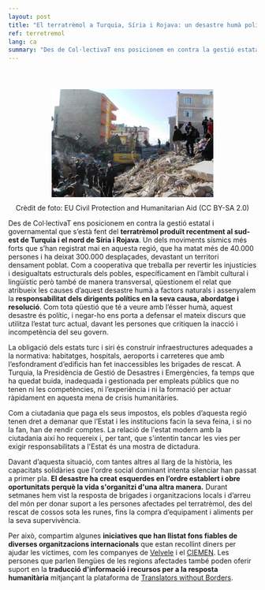 ```yaml
---
layout: post
title: "El terratrèmol a Turquia, Síria i Rojava: un desastre humà polític, no natural"
ref: terretremol
lang: ca
summary: "Des de Col·lectivaT ens posicionem en contra la gestió estatal i governamental que s’està fent del terratrèmol produït recentment al sud-est de Turquia i el nord de Síria i Rojava."
---
```


<br>

<p align="center"><img src="/img/blog/2023/6773875118_137b1bdf15_b.jpg" alt="Un edifici destruït pel terratrèmol amb cossos de salvament i seguretat" width="65%"  style="margin:10px" ><br>
Crèdit de foto: EU Civil Protection and Humanitarian Aid (CC BY-SA 2.0) 
</p>

<!-- <iframe src="/player/player.html?file=/blog/audio/2022-12-21-araina-noticia3-enVeu.mp3&title=Escolta aquest article amb Catotron" type="text/html" width="100%" allowfullscreen></iframe> -->

Des de Col·lectivaT ens posicionem en contra la gestió estatal i governamental que s’està fent del **terratrèmol produït recentment al sud-est de Turquia i el nord de Síria i Rojava**. Un dels moviments sísmics més forts que s’han registrat mai en aquesta regió, que ha matat més de 40.000 persones i ha deixat 300.000 desplaçades, devastant un territori densament poblat. Com a cooperativa que treballa per revertir les injustícies i desigualtats estructurals dels pobles, específicament en l’àmbit cultural i lingüístic però també de manera transversal, qüestionem el relat que atribueix les causes d’aquest desastre humà a factors naturals i assenyalem la **responsabilitat dels dirigents polítics en la seva causa, abordatge i resolució**. Com tota qüestió que té a veure amb l’ésser humà, aquest desastre és polític, i negar-ho ens porta a defensar el mateix discurs que utilitza l’estat turc actual, davant les persones que critiquen la inacció i incompetència del seu govern.

La obligació dels estats turc i siri és construir infraestructures adequades a la normativa: habitatges, hospitals, aeroports i carreteres que amb l’esfondrament d’edificis han fet inaccessibles les brigades de rescat. A Turquia, la Presidència de Gestió de Desastres i Emergències, fa temps que ha quedat buida, inadequada i gestionada per empleats públics que no tenen ni les competències, ni l’experiència i ni la formació per actuar ràpidament en aquesta mena de crisis humanitàries.

Com a ciutadania que paga els seus impostos, els pobles d’aquesta regió tenen dret a demanar que l’Estat i les institucions facin la seva feina, i si no la fan, han de rendir comptes. La relació de l'estat modern amb la ciutadania així ho requereix i, per tant, que s'intentin tancar les vies per exigir responsabilitats a l'Estat és una mostra de dictadura.

Davant d’aquesta situació, com tantes altres al llarg de la història, les capacitats solidàries que l'ordre social dominant intenta silenciar han passat a primer pla. **El desastre ha creat esquerdes en l’ordre establert i obre oportunitats perquè la vida s'organitzi d'una altra manera.** Durant setmanes hem vist la resposta de brigades i organitzacions locals i d’arreu del món per donar suport a les persones afectades pel terratrèmol, des del rescat de cossos sota les runes, fins la compra d’equipament i aliments per la seva supervivència.

Per això, compartim algunes **iniciatives que han llistat fons fiables de diverses organitzacions internacionals** que estan recollint diners per ajudar les víctimes, com les companyes de <a href="https://velvele.net/2023/02/10/how-can-you-help-turkey-syria-and-rojava-updating/" target="_blank">Velvele</a> i el <a href="https://www.ciemen.cat/emergencia-kurdistan/" target="_blank">CIEMEN</a>. Les persones que parlen llengües de les regions afectades també poden oferir suport en la **traducció d'informació i recursos per a la resposta humanitària** mitjançant la plataforma de <a href="https://clearglobal.org/turkey-syria-language-support/" target="_blank">Translators without Borders</a>.
